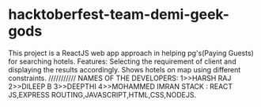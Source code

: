 # hacktoberfest-team-demi-geek-gods
This project is a ReactJS web app approach in helping pg's(Paying Guests) for searching hotels.
Features:
Selecting the requirement of client and displaying the results accordingly.
Shows hotels on map using different constraints.
///////////
NAMES  OF THE DEVELOPERS:
1>>HARSH RAJ
2>>DILEEP B
3>>DEEPTHI
4>>MOHAMMED IMRAN
STACK :
REACT JS,EXPRESS ROUTING,JAVASCRIPT,HTML,CSS,NODEJS.
